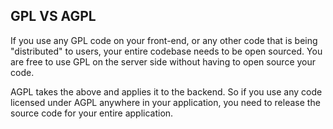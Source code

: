## GPL VS AGPL

If you use any GPL code on your front-end, or any other code that is being "distributed" to users, your entire codebase needs to be open sourced. You are free to use GPL on the server side without having to open source your code.

AGPL takes the above and applies it to the backend. So if you use any code licensed under AGPL anywhere in your application, you need to release the source code for your entire application.
